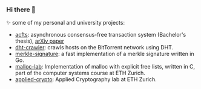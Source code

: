### Hi there 👋

<!--
**mmathys/mmathys** is a ✨ _special_ ✨ repository because its `README.md` (this file) appears on your GitHub profile.

Here are some ideas to get you started:

- 🔭 I’m currently working on ...
- 🌱 I’m currently learning ...
- 👯 I’m looking to collaborate on ...
- 🤔 I’m looking for help with ...
- 💬 Ask me about ...
- 📫 How to reach me: ...
- 😄 Pronouns: ...
- ⚡ Fun fact: ...
-->

✨ some of my personal and university projects:

- [acfts](https://github.com/mmathys/acfts): asynchronous consensus-free transaction system (Bachelor's thesis), [arXiv paper](https://arxiv.org/abs/2108.05236)
- [dht-crawler](https://github.com/mmathys/dht-crawler): crawls hosts on the BitTorrent network using DHT.
- [merkle-signature](https://github.com/mmathys/merkle-signature): a fast implementation of a merkle signature written in Go.
- [malloc-lab](https://github.com/mmathys/malloc-lab): Implementation of malloc with explicit free lists, written in C, part of the computer systems course at ETH Zurich.
- [applied-crypto](https://github.com/mmathys/applied-crypto): Applied Cryptography lab at ETH Zurich.

